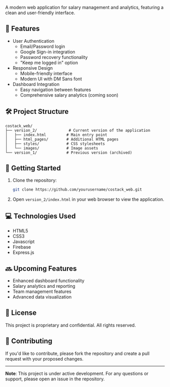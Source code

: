 A modern web application for salary management and analytics, featuring a clean and user-friendly interface.

## 🌟 Features

- User Authentication
  - Email/Password login
  - Google Sign-in integration
  - Password recovery functionality
  - "Keep me logged in" option
- Responsive Design
  - Mobile-friendly interface
  - Modern UI with DM Sans font
- Dashboard Integration
  - Easy navigation between features
  - Comprehensive salary analytics (coming soon)

## 🛠️ Project Structure

```
costack_web/
├── version_2/              # Current version of the application
│   ├── index.html         # Main entry point
│   ├── html_pages/        # Additional HTML pages
│   ├── styles/            # CSS stylesheets
│   └── images/            # Image assets
└── version_1/             # Previous version (archived)
```

## 🚀 Getting Started

1. Clone the repository:
   ```bash
   git clone https://github.com/yourusername/costack_web.git
   ```

2. Open `version_2/index.html` in your web browser to view the application.

## 💻 Technologies Used

- HTML5
- CSS3
- Javascript
- Firebase
- Express.js

## 🔜 Upcoming Features

- Enhanced dashboard functionality
- Salary analytics and reporting
- Team management features
- Advanced data visualization

## 📝 License

This project is proprietary and confidential. All rights reserved.

## 🤝 Contributing

If you'd like to contribute, please fork the repository and create a pull request with your proposed changes.

---

**Note**: This project is under active development. For any questions or support, please open an issue in the repository. 